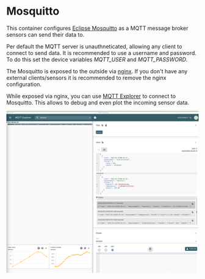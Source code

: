 # Mosquitto

This container configures [Eclipse Mosquitto](https://github.com/eclipse/mosquitto) as a MQTT message broker sensors can send their data to.

Per default the MQTT server is unauthneticated, allowing any client to connect to send data.
It is recommended to use a username and password.
To do this set the device variables _MQTT_USER_ and _MQTT_PASSWORD_.

The Mosquitto is exposed to the outside via [nginx](../nginx/README.md).
If you don't have any external clients/sensors it is recommended to remove the nginx configuration.

While exposed via nginx, you can use [MQTT Explorer](http://mqtt-explorer.com/) to connect to Mosquitto.
This allows to debug and even plot the incoming sensor data.

![MQTT Exploter](../images/mqtt_explorer.png)
